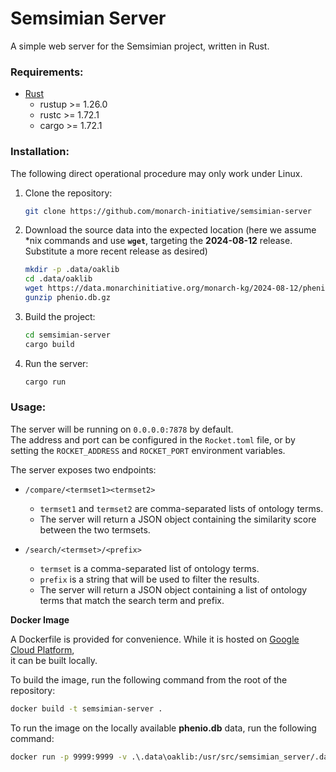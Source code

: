 # Semsimian Server

A simple web server for the Semsimian project, written in Rust.

### Requirements: 
- [Rust](https://www.rust-lang.org/tools/install)
    - rustup >= 1.26.0
    - rustc >= 1.72.1
    - cargo >= 1.72.1

### Installation:

The following direct operational procedure may only work under Linux.

1. Clone the repository:
    ```bash
    git clone https://github.com/monarch-initiative/semsimian-server
    ```
2. Download the source data into the expected location (here we assume *nix commands and use **`wget`**, targeting the **2024-08-12** release. Substitute a more recent release as desired)
    ```bash
    mkdir -p .data/oaklib
    cd .data/oaklib
    wget https://data.monarchinitiative.org/monarch-kg/2024-08-12/phenio.db.gz
    gunzip phenio.db.gz
    ```
3. Build the project:
    ```bash
    cd semsimian-server
    cargo build 
    ```
4. Run the server:
    ```bash
    cargo run
    ```

### Usage:

The server will be running on `0.0.0.0:7878` by default.  
The address and port can be configured in the `Rocket.toml` file, or by setting the `ROCKET_ADDRESS` and `ROCKET_PORT` environment variables. 

The server exposes two endpoints:

- `/compare/<termset1><termset2>`  
    - `termset1` and `termset2` are comma-separated lists of ontology terms.
    - The server will return a JSON object containing the similarity score between the two termsets.

- `/search/<termset>/<prefix>`  
    - `termset` is a comma-separated list of ontology terms.
    - `prefix` is a string that will be used to filter the results.
    - The server will return a JSON object containing a list of ontology terms that match the search term and prefix.

__**Docker Image**__

A Dockerfile is provided for convenience. While it is hosted on [Google Cloud Platform](us-central1-docker.pkg.dev/monarch-initiative/monarch-api/semsimian-server:latest),  
it can be built locally.

To build the image, run the following command from the root of the repository:
```bash
docker build -t semsimian-server .
```

To run the image on the locally available **phenio.db** data, run the following command:
```bash
docker run -p 9999:9999 -v .\.data\oaklib:/usr/src/semsimian_server/.data/oaklib semsimian-server
```